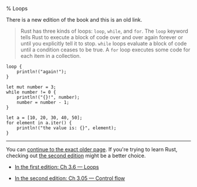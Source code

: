 % Loops

There is a new edition of the book and this is an old link.

> Rust has three kinds of loops: `loop`, `while`, and `for`.
> The `loop` keyword tells Rust to execute a block of code over and over again forever or until you explicitly tell it to stop.
> `while` loops evaluate a block of code until a condition ceases to be true.
> A `for` loop executes some code for each item in a collection.

```rust,no_run
loop {
    println!("again!");
}

let mut number = 3;
while number != 0 {
    println!("{}!", number);
    number = number - 1;
}

let a = [10, 20, 30, 40, 50];
for element in a.iter() {
    println!("the value is: {}", element);
}
```

---

You can [continue to the exact older page][1].
If you're trying to learn Rust, checking out [the second edition][2] might be a better choice.

* [In the first edition: Ch 3.6 — Loops][1]

* [In the second edition: Ch 3.05 — Control flow][2]


[1]: first-edition/loops.html
[2]: second-edition/ch03-05-control-flow.html#repetition-with-loops
